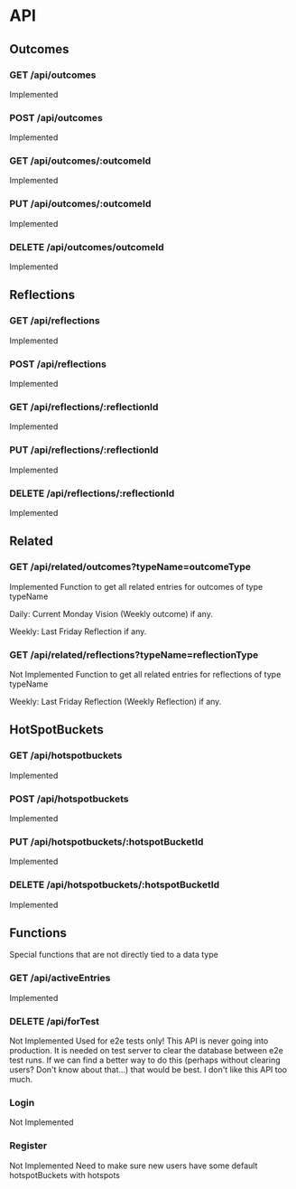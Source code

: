 # API

## Outcomes

### GET /api/outcomes
Implemented

### POST /api/outcomes
Implemented

### GET /api/outcomes/:outcomeId
Implemented

### PUT /api/outcomes/:outcomeId
Implemented

### DELETE /api/outcomes/outcomeId
Implemented



## Reflections

### GET /api/reflections
Implemented

### POST /api/reflections
Implemented

### GET /api/reflections/:reflectionId
Implemented

### PUT /api/reflections/:reflectionId
Implemented

### DELETE /api/reflections/:reflectionId
Implemented



## Related

### GET /api/related/outcomes?typeName=outcomeType
Implemented
Function to get all related entries for outcomes of type typeName

Daily:
Current Monday Vision (Weekly outcome) if any.

Weekly:
Last Friday Reflection if any.


### GET /api/related/reflections?typeName=reflectionType
Not Implemented
Function to get all related entries for reflections of type typeName

Weekly:
Last Friday Reflection (Weekly Reflection) if any.


## HotSpotBuckets

### GET /api/hotspotbuckets
Implemented

### POST /api/hotspotbuckets
Implemented

### PUT /api/hotspotbuckets/:hotspotBucketId
Implemented

### DELETE /api/hotspotbuckets/:hotspotBucketId
Implemented


## Functions

Special functions that are not directly tied to a data type

### GET /api/activeEntries
Implemented

### DELETE /api/forTest
Not Implemented
Used for e2e tests only!
This API is never going into production. It is needed on test server to clear the database between e2e test runs.
If we can find a better way to do this (perhaps without clearing users? Don't know about that...) that would be best. 
I don't like this API too much.



### Login
Not Implemented

### Register
Not Implemented
Need to make sure new users have some default hotspotBuckets with hotspots
